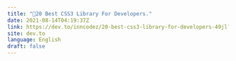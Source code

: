 ```yaml
---
title: "🚀20 Best CSS3 Library For Developers."
date: 2021-08-14T04:19:37Z
link: https://dev.to/inncodez/20-best-css3-library-for-developers-49jl?utm_medium=RSS&utm_source=news.12bit.vn
site: dev.to
language: English
draft: false
---
```

